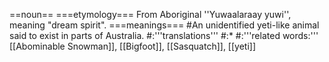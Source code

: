 ==noun==
===etymology===
From Aboriginal ''Yuwaalaraay yuwi'', meaning "dream spirit".
===meanings===
#An unidentified yeti-like animal said to exist in parts of Australia.
#:'''translations'''
#:*
#:'''related words:''' [[Abominable Snowman]], [[Bigfoot]], [[Sasquatch]], [[yeti]]